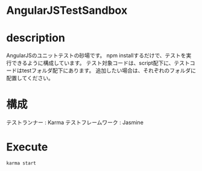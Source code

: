 # AngularJSTestSandbox

# description
AngularJSのユニットテストの砂場です。
npm installするだけで、テストを実行できるように構成しています。
テスト対象コードは、script配下に、テストコードはtestフォルダ配下にあります。
追加したい場合は、それぞれのフォルダに配置してください。

# 構成
テストランナー     : Karma
テストフレームワーク : Jasmine

# Execute
```
karma start
```

